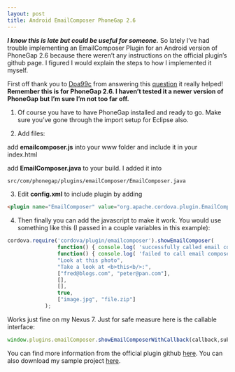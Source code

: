```yaml
---
layout: post
title: Android EmailComposer PhoneGap 2.6
---
```


***I know this is late but could be useful for someone.*** So lately I’ve had trouble implementing an EmailComposer Plugin for an Android version of PhoneGap 2.6 because there weren’t any instructions on the official plugin’s github page. I figured I would explain the steps to how I implemented it myself.

First off thank you to [Dpa99c](http://stackoverflow.com/users/777265/dpa99c) from answering this [question](http://stackoverflow.com/questions/17387853/getting-error-while-adding-email-composer-plugin-in-phonegap-error-adding-plugi) it really helped! **Remember this is for PhoneGap 2.6. I haven’t tested it a newer version of PhoneGap but I’m sure I’m not too far off.**

1. Of course you have to have PhoneGap installed and ready to go. Make sure you’ve gone through the import setup for Eclipse also.

2. Add files:

  add **emailcomposer.js** into your www folder and include it in your index.html

  add **EmailComposer.java** to your build. I added it into
  ```HTML
  src/com/phonegap/plugins/emailComposer/EmailComposer.java
  ```

3. Edit **config.xml** to include plugin by adding
```html
<plugin name="EmailComposer" value="org.apache.cordova.plugin.EmailComposer"/>
```


4. Then finally you can add the javascript to make it work. You would use something like this (I passed in a couple variables in this example):
```javascript
cordova.require('cordova/plugin/emailcomposer').showEmailComposer(
                function() { console.log( 'successfully called email composer' ); },
                function() { console.log( 'failed to call email composer' ); },
                "Look at this photo",
                "Take a look at <b>this<b/>:",
                ["fred@blogs.com", "peter@pan.com"],
                [],
                [],
                true,
                ["image.jpg", "file.zip"]
            );
```

Works just fine on my Nexus 7. Just for safe measure here is the callable interface:
```javascript
window.plugins.emailComposer.showEmailComposerWithCallback(callback,subject,body,toRecipients,ccRecipients,bccRecipients,isHtml,attachments);
```

You can find more information from the official plugin github [here](https://github.com/csolares23/phonegap-plugins/tree/master/Android/EmailComposerWithAttachments). You can also download my sample project [here](https://github.com/csolares23/Android-EmailComposer-Phonegap-2.6).

